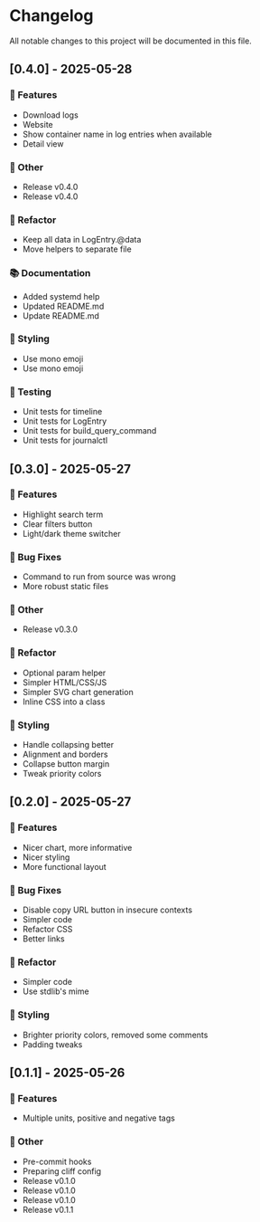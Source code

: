 # Changelog

All notable changes to this project will be documented in this file.

## [0.4.0] - 2025-05-28

### 🚀 Features

- Download logs
- Website
- Show container name in log entries when available
- Detail view

### 💼 Other

- Release v0.4.0
- Release v0.4.0

### 🚜 Refactor

- Keep all data in LogEntry.@data
- Move helpers to separate file

### 📚 Documentation

- Added systemd help
- Updated README.md
- Update README.md

### 🎨 Styling

- Use mono emoji
- Use mono emoji

### 🧪 Testing

- Unit tests for timeline
- Unit tests for LogEntry
- Unit tests for build_query_command
- Unit tests for journalctl

## [0.3.0] - 2025-05-27

### 🚀 Features

- Highlight search term
- Clear filters button
- Light/dark theme switcher

### 🐛 Bug Fixes

- Command to run from source was wrong
- More robust static files

### 💼 Other

- Release v0.3.0

### 🚜 Refactor

- Optional param helper
- Simpler HTML/CSS/JS
- Simpler SVG chart generation
- Inline CSS into a class

### 🎨 Styling

- Handle collapsing better
- Alignment and borders
- Collapse button margin
- Tweak priority colors

## [0.2.0] - 2025-05-27

### 🚀 Features

- Nicer chart, more informative
- Nicer styling
- More functional layout

### 🐛 Bug Fixes

- Disable copy URL button in insecure contexts
- Simpler code
- Refactor CSS
- Better links

### 🚜 Refactor

- Simpler code
- Use stdlib's mime

### 🎨 Styling

- Brighter priority colors, removed some comments
- Padding tweaks

## [0.1.1] - 2025-05-26

### 🚀 Features

- Multiple units, positive and negative tags

### 💼 Other

- Pre-commit hooks
- Preparing cliff config
- Release v0.1.0
- Release v0.1.0
- Release v0.1.0
- Release v0.1.1

<!-- generated by git-cliff -->
